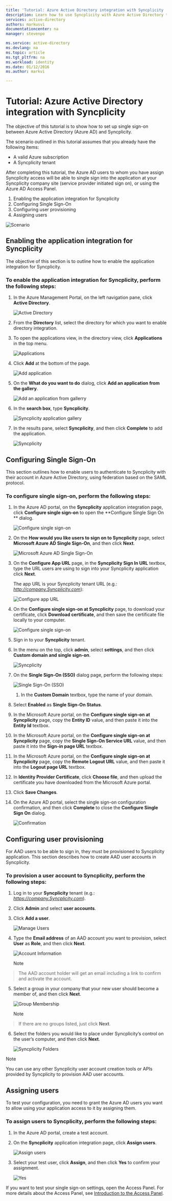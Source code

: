 ```yaml
---
title: 'Tutorial: Azure Active Directory integration with Syncplicity | Microsoft Azure'
description: Learn how to use Syncplicity with Azure Active Directory to enable single sign-on, automated provisioning, and more!
services: active-directory
authors: markusvi
documentationcenter: na
manager: stevenpo

ms.service: active-directory
ms.devlang: na
ms.topic: article
ms.tgt_pltfrm: na
ms.workload: identity
ms.date: 01/12/2016
ms.author: markvi

---
```

# Tutorial: Azure Active Directory integration with Syncplicity
The objective of this tutorial is to show how to set up single sign-on between Azure Active Directory (Azure AD) and Syncplicity.

The scenario outlined in this tutorial assumes that you already have the following items:

* A valid Azure subscription
* A Syncplicity tenant

After completing this tutorial, the Azure AD users to whom you have assign Syncplicity access will be able to single sign into the application at your Syncplicity company site (service provider initiated sign on), or using the Azure AD Access Panel.

1. Enabling the application integration for Syncplicity
2. Configuring Single Sign-On
3. Configuring user provisioning
4. Assigning users

![Scenario](./media/active-directory-saas-syncplicity-tutorial/IC769524.png "Scenario")

## Enabling the application integration for Syncplicity
The objective of this section is to outline how to enable the application integration for Syncplicity.

### To enable the application integration for Syncplicity, perform the following steps:
1. In the Azure Management Portal, on the left navigation pane, click **Active Directory**.

   ![Active Directory](./media/active-directory-saas-syncplicity-tutorial/IC700993.png "Active Directory")

2. From the **Directory** list, select the directory for which you want to enable directory integration.

3. To open the applications view, in the directory view, click **Applications** in the top menu.

   ![Applications](./media/active-directory-saas-syncplicity-tutorial/IC700994.png "Applications")

4. Click **Add** at the bottom of the page.

   ![Add application](./media/active-directory-saas-syncplicity-tutorial/IC749321.png "Add application")

5. On the **What do you want to do** dialog, click **Add an application from the gallery**.

   ![Add an application from gallerry](./media/active-directory-saas-syncplicity-tutorial/IC749322.png "Add an application from gallerry")

6. In the **search box**, type **Syncplicity**.

   ![Syncplicity application gallery](./media/active-directory-saas-syncplicity-tutorial/IC769532.png "Syncplicity application gallery")

7. In the results pane, select **Syncplicity**, and then click **Complete** to add the application.

   ![Syncplicity](./media/active-directory-saas-syncplicity-tutorial/IC769533.png "Syncplicity")


## Configuring Single Sign-On
This section outlines how to enable users to authenticate to Syncplicity with their account in Azure Active Directory, using federation based on the SAML protocol.

### To configure single sign-on, perform the following steps:
1. In the Azure AD portal, on the **Syncplicity** application integration page, click **Configure single sign-on** to open the **Configure Single Sign On ** dialog.

   ![Configure single sign-on](./media/active-directory-saas-syncplicity-tutorial/IC769534.png "Configure single sign-on")

2. On the **How would you like users to sign on to Syncplicity** page, select **Microsoft Azure AD Single Sign-On**, and then click **Next**.

   ![Microsoft Azure AD Single Sign-On](./media/active-directory-saas-syncplicity-tutorial/IC769535.png "Microsoft Azure AD Single Sign-On")

3. On the **Configure App URL** page, in the **Syncplicity Sign In URL** textbox, type the URL users are using to sign into your Syncplicity application click **Next**. 

   The app URL is your Syncplicity tenant URL (e.g.: *http://company.Syncplicity.com*):

   ![Configure app URL](./media/active-directory-saas-syncplicity-tutorial/IC769536.png "Configure app URL")

4. On the **Configure single sign-on at Syncplicity** page, to download your certificate, click **Download certificate**, and then save the certificate file locally to your computer.

   ![Configure single sign-on](./media/active-directory-saas-syncplicity-tutorial/IC769543.png "Configure single sign-on")

5. Sign in to your **Syncplicity** tenant.

6. In the menu on the top, click **admin**, select **settings**, and then click **Custom domain and single sign-on**.

   ![Syncplicity](./media/active-directory-saas-syncplicity-tutorial/IC769545.png "Syncplicity")

7. On the **Single Sign-On (SSO)** dialog page, perform the following steps:

   ![Single Sign-On \(SSO\)](./media/active-directory-saas-syncplicity-tutorial/IC769550.png "Single Sign-On \(SSO\)")

   1. In the **Custom Domain** textbox, type the name of your domain.
2. Select **Enabled** as **Single Sign-On Status**.
3. In the Microsoft Azure portal, on the **Configure single sign-on at Syncplicity** page, copy the **Entity ID** value, and then paste it into the **Entity Id** textbox.
4. In the Microsoft Azure portal, on the **Configure single sign-on at Syncplicity** page, copy the **Single Sign-On Service URL** value, and then paste it into the **Sign-in page URL** textbox.
5. In the Microsoft Azure portal, on the **Configure single sign-on at Syncplicity** page, copy the **Remote Logout URL** value, and then paste it into the **Logout page URL** textbox.
6. In **Identity Provider Certificate**, click **Choose file**, and then upload the certificate you have downloaded from the Microsoft Azure portal.
7. Click **Save Changes**.

8. On the Azure AD portal, select the single sign-on configuration confirmation, and then click **Complete** to close the **Configure Single Sign On** dialog.

   ![Confirmation](./media/active-directory-saas-syncplicity-tutorial/IC769554.png "Confirmation")


## Configuring user provisioning
For AAD users to be able to sign in, they must be provisioned to Syncplicity application. This section describes how to create AAD user accounts in Syncplicity.

### To provision a user account to Syncplicity, perform the following steps:
1. Log in to your **Syncplicity** tenant (e.g.: *https://company.Syncplicity.com*).

2. Click **Admin** and select **user accounts**.

3. Click **Add a user**.

   ![Manage Users](./media/active-directory-saas-syncplicity-tutorial/IC769764.png "Manage Users")

4. Type the **Email address** of an AAD account you want to provision, select **User** as **Role**, and then click **Next**.

   ![Account Information](./media/active-directory-saas-syncplicity-tutorial/IC769765.png "Account Information")

   > [!NOTE]
> The AAD account holder will get an email including a link to confirm and activate the account.
> 
5. Select a group in your company that your new user should become a member of, and then click **Next**.

   ![Group Membership](./media/active-directory-saas-syncplicity-tutorial/IC769772.png "Group Membership")

   > [!NOTE]
> If there are no groups listed, just click **Next**.
> 
6. Select the folders you would like to place under Syncplicity’s control on the user’s computer, and then click **Next**.

   ![Syncplicity Folders](./media/active-directory-saas-syncplicity-tutorial/IC769773.png "Syncplicity Folders")


> [!NOTE]
> You can use any other Syncplicity user account creation tools or APIs provided by Syncplicity to provision AAD user accounts.
> 
> 
## Assigning users
To test your configuration, you need to grant the Azure AD users you want to allow using your application access to it by assigning them.

### To assign users to Syncplicity, perform the following steps:
1. In the Azure AD portal, create a test account.

2. On the **Syncplicity** application integration page, click **Assign users**.

   ![Assign users](./media/active-directory-saas-syncplicity-tutorial/IC769557.png "Assign users")

3. Select your test user, click **Assign**, and then click **Yes** to confirm your assignment.

   ![Yes](./media/active-directory-saas-syncplicity-tutorial/IC767830.png "Yes")


If you want to test your single sign-on settings, open the Access Panel. For more details about the Access Panel, see [Introduction to the Access Panel](active-directory-saas-access-panel-introduction.md).

